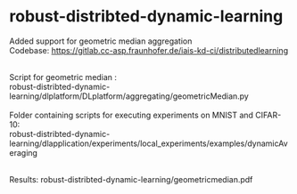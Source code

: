 # robust-distribted-dynamic-learning
Added support for geometric median aggregation <br>
Codebase: https://gitlab.cc-asp.fraunhofer.de/iais-kd-ci/distributedlearning <br>  <br>

Script for geometric median : <br>
robust-distribted-dynamic-learning/dlplatform/DLplatform/aggregating/geometricMedian.py <br> <br>
Folder containing scripts for executing experiments on MNIST and CIFAR-10:  <br>
robust-distribted-dynamic-learning/dlapplication/experiments/local_experiments/examples/dynamicAveraging <br> <br>

Results: 
robust-distribted-dynamic-learning/geometricmedian.pdf
